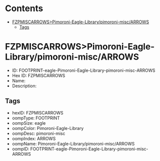 



Contents
========

* [FZPMISCARROWS>Pimoroni-Eagle-Library/pimoroni-misc/ARROWS](#fzpmiscarrowspimoroni-eagle-librarypimoroni-miscarrows)
	* [Tags](#tags)

# FZPMISCARROWS>Pimoroni-Eagle-Library/pimoroni-misc/ARROWS

- ID: FOOTPRINT-eagle-Pimoroni-Eagle-Library-pimoroni-misc-ARROWS
- Hex ID: FZPMISCARROWS
- Name: 
- Description: 

## Tags

- hexID: FZPMISCARROWS
- oompType: FOOTPRINT
- oompSize: eagle
- oompColor: Pimoroni-Eagle-Library
- oompDesc: pimoroni-misc
- oompIndex: ARROWS
- oompName: Pimoroni-Eagle-Library/pimoroni-misc/ARROWS
- oompID: FOOTPRINT-eagle-Pimoroni-Eagle-Library-pimoroni-misc-ARROWS
